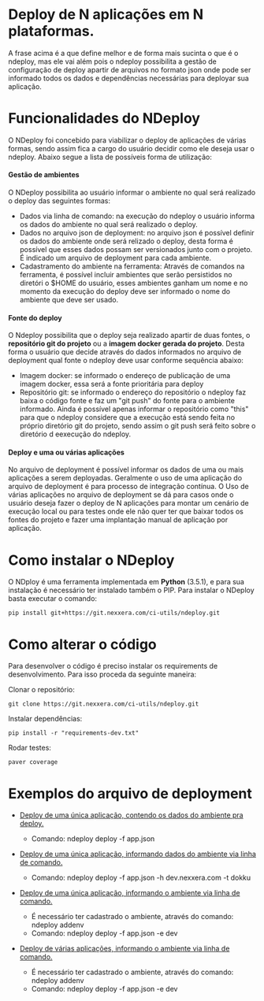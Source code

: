 # **Deploy de N aplicações em N plataformas**.

A frase acima é a que define melhor e de forma mais sucinta o que é o ndeploy, 
mas ele vai além pois o ndeploy possibilita a gestão de configuração de deploy apartir de arquivos no formato json 
onde pode ser informado todos os dados e dependências necessárias para deployar sua aplicação.

# **Funcionalidades do NDeploy**

O NDeploy foi concebido para viabilizar o deploy de aplicações de várias formas, sendo assim fica a cargo do usuário decidir como ele deseja usar o ndeploy.
Abaixo segue a lista de possíveis forma de utilização:

#### Gestão de ambientes

O NDeploy possibilita ao usuário informar o ambiente no qual será realizado o deploy das seguintes formas:

- Dados via linha de comando: na execução do ndeploy o usuário informa os dados do ambiente no qual será realizado o deploy.
- Dados no arquivo json de deployment: no arquivo json é possível definir os dados do ambiente onde será relizado o deploy, desta forma é possível que
esses dados possam ser versionados junto com o projeto. É indicado um arquivo de deployment para cada ambiente.
- Cadastramento do ambiente na ferramenta: Através de comandos na ferramenta, é possível incluir ambientes que serão persistidos no diretóri o $HOME do usuário,
esses ambientes ganham um nome e no momento da execução do deploy deve ser informado o nome do ambiente que deve ser usado.

#### Fonte do deploy

O Ndeploy possibilita que o deploy seja realizado apartir de duas fontes, o **repositório git do projeto** ou a **imagem docker gerada do projeto**.
Desta forma o usuário que decide através do dados informados no arquivo de deployment qual fonte o ndeploy deve usar conforme sequência abaixo:
- Imagem docker: se informado o endereço de publicação de uma imagem docker, essa será a fonte prioritária para deploy
- Repositório git: se informado o endereço do repositório o ndeploy faz baixa o código fonte e faz um "git push" do fonte para o ambiente informado.
Ainda é possível apenas informar o repositório como "this" para que o ndeploy considere que a execução está sendo feita no próprio diretório git do projeto,
sendo assim o git push será feito sobre o diretório d eexecução do ndeploy.

#### Deploy e uma ou várias aplicações

No arquivo de deployment é possível informar os dados de uma ou mais aplicações a serem deployadas.
Geralmente o uso de uma aplicação do arquivo de deployment é para processo de integração contínua.
O Uso de várias aplicações no arquivo de deployment se dá para casos onde o usuário deseja fazer o deploy de N aplicações para montar um cenário de execução
local ou para testes onde ele não quer ter que baixar todos os fontes do projeto e fazer uma implantação manual de aplicação por aplicação.

# **Como instalar o NDeploy**

O NDploy é uma ferramenta implementada em **Python** (3.5.1), e para sua instalação é necessário ter instalado também o PIP.
Para instalar o NDeploy basta executar o comando:

```
pip install git+https://git.nexxera.com/ci-utils/ndeploy.git 
```

# **Como alterar o código**
Para desenvolver o código é preciso instalar os requirements de desenvolvimento. Para isso proceda da seguinte maneira:

Clonar o repositório:

```
git clone https://git.nexxera.com/ci-utils/ndeploy.git
```

Instalar dependências:

```
pip install -r "requirements-dev.txt" 
```

Rodar testes:

```
paver coverage 
```

# **Exemplos do arquivo de deployment**

- [Deploy de uma única aplicação, contendo os dados do ambiente pra deploy.](ci-utils/ndeploy$1)

    - Comando: ndeploy deploy -f app.json

- [Deploy de uma única aplicação, informando dados do ambiente via linha de comando.](https://git.nexxera.com/ci-utils/ndeploy/snippets/2)

    - Comando: ndeploy deploy -f app.json -h dev.nexxera.com -t dokku

- [Deploy de uma única aplicação, informando o ambiente via linha de comando.](https://git.nexxera.com/ci-utils/ndeploy/snippets/2)

    - É necessário ter cadastrado o ambiente, através do comando: ndeploy addenv
    - Comando: ndeploy deploy -f app.json -e dev

- [Deploy de várias aplicações, informando o ambiente via linha de comando.](https://git.nexxera.com/ci-utils/ndeploy/snippets/3)

    - É necessário ter cadastrado o ambiente, através do comando: ndeploy addenv
    - Comando: ndeploy deploy -f app.json -e dev

